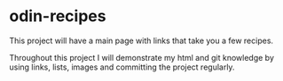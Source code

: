 # odin-recipes

This project will have a main page with links that take you a few recipes.

Throughout this project I will demonstrate my html and git knowledge by 
using links, lists, images and committing the project regularly.
